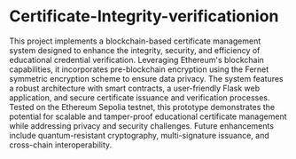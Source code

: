 # Certificate-Integrity-verificationion

This project implements a blockchain-based certificate management system designed to enhance the integrity, security, and efficiency of educational credential verification. Leveraging Ethereum's blockchain capabilities, it incorporates pre-blockchain encryption using the Fernet symmetric encryption scheme to ensure data privacy. The system features a robust architecture with smart contracts, a user-friendly Flask web application, and secure certificate issuance and verification processes. Tested on the Ethereum Sepolia testnet, this prototype demonstrates the potential for scalable and tamper-proof educational certificate management while addressing privacy and security challenges. Future enhancements include quantum-resistant cryptography, multi-signature issuance, and cross-chain interoperability.
